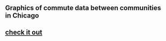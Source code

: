 ## Graphics of commute data between communities in Chicago

## [check it out](https://nmartin413.github.io/chicago-commutes)
